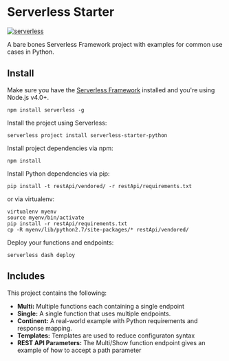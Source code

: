 # Serverless Starter

[![serverless](http://public.serverless.com/badges/v3.svg)](http://www.serverless.com)

A bare bones Serverless Framework project with examples for common use cases in Python.

## Install

Make sure you have the [Serverless Framework](http://www.serverless.com) installed and you're using Node.js v4.0+. 
```
npm install serverless -g
```

Install the project using Serverless:
```
serverless project install serverless-starter-python
```

Install project dependencies via npm:
```
npm install
```

Install Python dependencies via pip:
```
pip install -t restApi/vendored/ -r restApi/requirements.txt
```

or via virtualenv:
```
virtualenv myenv
source myenv/bin/activate
pip install -r restApi/requirements.txt
cp -R myenv/lib/python2.7/site-packages/* restApi/vendored/
```



Deploy your functions and endpoints:
```
serverless dash deploy
```

## Includes

This project contains the following:

* **Multi:** Multiple functions each containing a single endpoint
* **Single:** A single function that uses multiple endpoints.
* **Continent:** A real-world example with Python requirements and response mapping.
* **Templates:** Templates are used to reduce configuraton syntax
* **REST API Parameters:** The Multi/Show function endpoint gives an example of how to accept a path parameter
